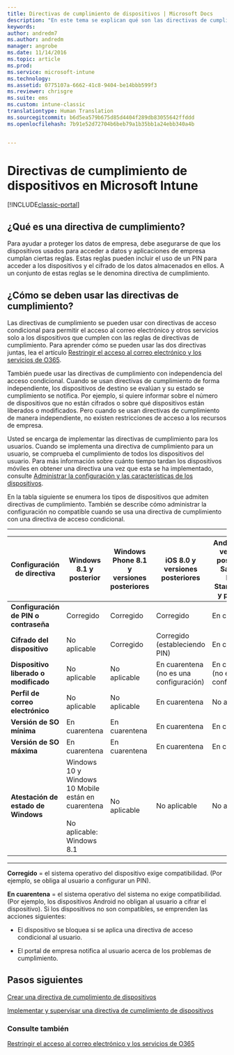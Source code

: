 ```yaml
---
title: Directivas de cumplimiento de dispositivos | Microsoft Docs
description: "En este tema se explican qué son las directivas de cumplimiento del dispositivo y cómo funcionan."
keywords: 
author: andredm7
ms.author: andredm
manager: angrobe
ms.date: 11/14/2016
ms.topic: article
ms.prod: 
ms.service: microsoft-intune
ms.technology: 
ms.assetid: 0775107a-6662-41c8-9404-be14bbb599f3
ms.reviewer: chrisgre
ms.suite: ems
ms.custom: intune-classic
translationtype: Human Translation
ms.sourcegitcommit: b6d5ea579b675d85d4404f289db83055642ffddd
ms.openlocfilehash: 7b91e52d72704b6beb79a1b35bb1a24ebb340a4b


---
```


# <a name="device-compliance-policies-in-microsoft-intune"></a>Directivas de cumplimiento de dispositivos en Microsoft Intune

[!INCLUDE[classic-portal](../includes/classic-portal.md)]

## <a name="what-is-a-compliance-policy"></a>¿Qué es una directiva de cumplimiento?
Para ayudar a proteger los datos de empresa, debe asegurarse de que los dispositivos usados para acceder a datos y aplicaciones de empresa cumplan ciertas reglas. Estas reglas pueden incluir el uso de un PIN para acceder a los dispositivos y el cifrado de los datos almacenados en ellos. A un conjunto de estas reglas se le denomina directiva de cumplimiento.

## <a name="how-should-i-use-compliance-policies"></a>¿Cómo se deben usar las directivas de cumplimiento?
Las directivas de cumplimiento se pueden usar con directivas de acceso condicional para permitir el acceso al correo electrónico y otros servicios solo a los dispositivos que cumplen con las reglas de directivas de cumplimiento. Para aprender cómo se pueden usar las dos directivas juntas, lea el artículo [Restringir el acceso al correo electrónico y los servicios de O365](restrict-access-to-email-and-o365-services-with-microsoft-intune.md).

También puede usar las directivas de cumplimiento con independencia del acceso condicional. Cuando se usan directivas de cumplimiento de forma independiente, los dispositivos de destino se evalúan y su estado se cumplimiento se notifica. Por ejemplo, si quiere informar sobre el número de dispositivos que no están cifrados o sobre qué dispositivos están liberados o modificados. Pero cuando se usan directivas de cumplimiento de manera independiente, no existen restricciones de acceso a los recursos de empresa.

Usted se encarga de implementar las directivas de cumplimiento para los usuarios. Cuando se implementa una directiva de cumplimiento para un usuario, se comprueba el cumplimiento de todos los dispositivos del usuario.
Para más información sobre cuánto tiempo tardan los dispositivos móviles en obtener una directiva una vez que esta se ha implementado, consulte [Administrar la configuración y las características de los dispositivos](https://docs.microsoft.com/en-us/intune/deploy-use/manage-settings-and-features-on-your-devices-with-microsoft-intune-policies#frequently-asked-questions-about-intune-policies).

En la tabla siguiente se enumera los tipos de dispositivos que admiten directivas de cumplimiento. También se describe cómo administrar la configuración no compatible cuando se usa una directiva de cumplimiento con una directiva de acceso condicional.

-----------------------------

|Configuración de directiva| Windows 8.1 y posterior| Windows Phone 8.1 y versiones posteriores| iOS 8.0 y versiones posteriores|Android 4.0 y versiones posteriores<br/>Samsung KNOX Standard 4.0 y posterior|
|-----|----|----|----|----|
|**Configuración de PIN o contraseña** |Corregido|Corregido|Corregido|En cuarentena|
|**Cifrado del dispositivo**|No aplicable|Corregido|Corregido (estableciendo PIN)|En cuarentena|
|**Dispositivo liberado o modificado**|No aplicable|No aplicable|En cuarentena (no es una configuración)|En cuarentena (no es una configuración)|
|**Perfil de correo electrónico**|No aplicable|No aplicable|En cuarentena|No aplicable|
|**Versión de SO mínima**|En cuarentena|En cuarentena|En cuarentena|En cuarentena|
|**Versión de SO máxima**|En cuarentena|En cuarentena|En cuarentena|En cuarentena|
|**Atestación de estado de Windows**|Windows 10 y Windows 10 Mobile están en cuarentena<br /><br />No aplicable: Windows 8.1|No aplicable|No aplicable|No aplicable|

------------------------------

**Corregido** = el sistema operativo del dispositivo exige compatibilidad. (Por ejemplo, se obliga al usuario a configurar un PIN).

**En cuarentena** = el sistema operativo del sistema no exige compatibilidad. (Por ejemplo, los dispositivos Android no obligan al usuario a cifrar el dispositivo). Si los dispositivos no son compatibles, se emprenden las acciones siguientes:

-   El dispositivo se bloquea si se aplica una directiva de acceso condicional al usuario.

-   El portal de empresa notifica al usuario acerca de los problemas de cumplimiento.

## <a name="next-steps"></a>Pasos siguientes
[Crear una directiva de cumplimiento de dispositivos](create-a-device-compliance-policy-in-microsoft-intune.md)

[Implementar y supervisar una directiva de cumplimiento de dispositivos](deploy-and-monitor-a-device-compliance-policy-in-microsoft-intune.md)

### <a name="see-also"></a>Consulte también
[Restringir el acceso al correo electrónico y los servicios de O365](restrict-access-to-email-and-o365-services-with-microsoft-intune.md)



<!--HONumber=Dec16_HO2-->


